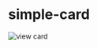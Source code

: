 # simple-card
![view card](https://user-images.githubusercontent.com/50085216/129508911-6797e2fc-a6f9-43b4-8b8b-5f5b9452e44f.png)
